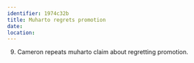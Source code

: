 ```yaml
---
identifier: 1974c32b
title: Muharto regrets promotion
date:  
location: 
---
```


9.  Cameron repeats muharto claim about regretting promotion.
